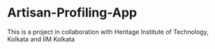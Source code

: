 # Artisan-Profiling-App
This is a project in collaboration with Heritage Institute of Technology, Kolkata and IIM Kolkata
